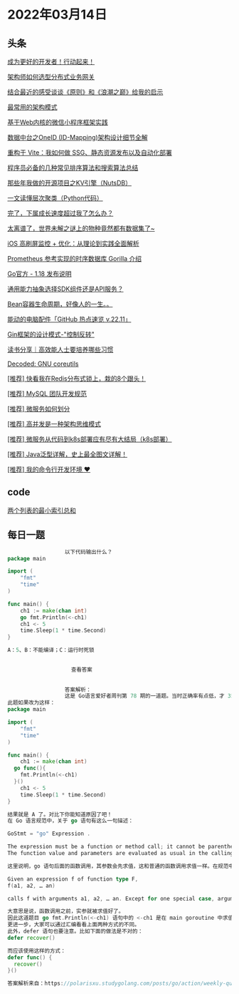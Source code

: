 # 2022年03月14日
## 头条
[成为更好的开发者！行动起来！](https://toutiao.io/k/bcodelm)

[架构师如何选型分布式业务网关](https://toutiao.io/k/enmg99d)

[结合最近的感受谈谈《原则》和《浪潮之巅》给我的启示](https://toutiao.io/k/tkb15br)

[最常用的架构模式](https://toutiao.io/k/qnfl3t6)

[基于Web内核的微信小程序框架实践](https://toutiao.io/k/zusq063)

[数据中台之OneID (ID-Mapping)架构设计细节全解](https://toutiao.io/k/2hosbu7)

[重构于 Vite：我如何做 SSG、静态资源发布以及自动化部署](https://toutiao.io/k/kjlg5vq)

[程序员必备的几种常见排序算法和搜索算法总结](https://toutiao.io/k/j230wfq)

[那些年我做的开源项目之KV引擎（NutsDB）](https://toutiao.io/k/xl5b90u)

[一文读懂层次聚类（Python代码）](https://toutiao.io/k/dpr2ch4)

[完了，下属成长速度超过我了怎么办？](https://toutiao.io/k/7wn7ly3)

[太离谱了，世界未解之谜上的物种竟然都有数据集了~](https://toutiao.io/k/2vdescl)

[iOS 高刷屏监控 + 优化：从理论到实践全面解析](https://toutiao.io/k/yunu9qi)

[Prometheus 参考实现的时序数据库 Gorilla 介绍](https://toutiao.io/k/nwv8ulb)

[Go官方 - 1.18 发布说明](https://toutiao.io/k/vxpgeo7)

[通用能力抽象选择SDK组件还是API服务？](https://toutiao.io/k/8cpc8ct)

[Bean容器生命周期，好像人的一生。。](https://toutiao.io/k/o8s8taj)

[能动的电脑配件「GitHub 热点速览 v.22.11」](https://toutiao.io/k/s4njudj)

[Gin框架的设计模式-"控制反转"](https://toutiao.io/k/fmq2y43)

[读书分享｜高效能人士要培养哪些习惯](https://toutiao.io/k/uyyb10d)

[Decoded: GNU coreutils](https://toutiao.io/k/71bhcm8)

[[推荐] 快看我在Redis分布式锁上，栽的8个跟头！](https://toutiao.io/k/pshtt8d)

[[推荐] MySQL 团队开发规范](https://toutiao.io/k/qjooigy)

[[推荐] 微服务如何划分](https://toutiao.io/k/f4vabj7)

[[推荐] 高并发是一种架构思维模式](https://toutiao.io/k/imslmgz)

[[推荐] 微服务从代码到k8s部署应有尽有大结局（k8s部署）](https://toutiao.io/k/xk3qbvm)

[[推荐] Java泛型详解，史上最全图文详解！](https://toutiao.io/k/chtkqxo)

[[推荐] 我的命令行开发环境 ❤️](https://toutiao.io/k/hjda293)



## code
[两个列表的最小索引总和](https://leetcode-cn.com/problems/minimum-index-sum-of-two-lists)



## 每日一题
```go
                  以下代码输出什么？
package main

import (
    "fmt"
    "time"
)

func main() {
    ch1 := make(chan int)
    go fmt.Println(<-ch1)
    ch1 <- 5
    time.Sleep(1 * time.Second)
}

A：5、B：不能编译；C：运行时死锁

                  
                    查看答案
                  
                
                  答案解析：
                  这是 Go语言爱好者周刊第 78 期的一道题。当时正确率有点低，才 35%，可见不少人的基础还是不扎实。
此题如果改为这样：
package main

import (
	"fmt"
	"time"
)

func main() {
	ch1 := make(chan int)
  go func(){
    fmt.Println(<-ch1)
  }()
	ch1 <- 5
	time.Sleep(1 * time.Second)
}

结果就是 A 了。对比下你能知道原因了吧！
在 Go 语言规范中，关于 go 语句有这么一句描述：

GoStmt = "go" Expression .

The expression must be a function or method call; it cannot be parenthesized. Calls of built-in functions are restricted as for expression statements.
The function value and parameters are evaluated as usual in the calling goroutine, but unlike with a regular call, program execution does not wait for the invoked function to complete.

这里说明，go 语句后面的函数调用，其参数会先求值，这和普通的函数调用求值一样。在规范中调用部分是这样描述的：

Given an expression f of function type F,
f(a1, a2, … an)

calls f with arguments a1, a2, … an. Except for one special case, arguments must be single-valued expressions assignable to the parameter types of F and are evaluated before the function is called.

大意思是说，函数调用之前，实参就被求值好了。
因此这道题目 go fmt.Println(<-ch1) 语句中的 <-ch1 是在 main goroutine 中求值的。这相当于一个无缓冲的 chan，发送和接收操作都在一个 goroutine 中（main goroutine）进行，因此造成死锁。
更进一步，大家可以通过汇编看看上面两种方式的不同。
此外，defer 语句也要注意。比如下面的做法是不对的：
defer recover()

而应该使用这样的方式：
defer func() {
  recover()
}()

答案解析来自：https://polarisxu.studygolang.com/posts/go/action/weekly-question-78/。

                
```

